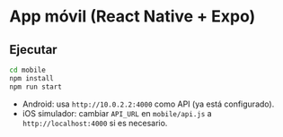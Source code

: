 # App móvil (React Native + Expo)

## Ejecutar
```bash
cd mobile
npm install
npm run start
```
- Android: usa `http://10.0.2.2:4000` como API (ya está configurado).
- iOS simulador: cambiar `API_URL` en `mobile/api.js` a `http://localhost:4000` si es necesario.
